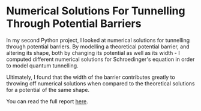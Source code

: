 # Numerical Solutions For Tunnelling Through Potential Barriers

In my second Python project, I looked at numerical solutions for tunnelling through potential barriers. By modelling a theoretical potential barrier, and altering its shape, both by changing its potential as well as its width - I computed different numerical solutions for Schroedinger's equation in order to model quantum tunnelling.

Ultimately, I found that the width of the barrier contributes greatly to throwing off numerical solutions when compared to the theoretical solutions for a potential of the same shape.

You can read the full report [here](https://drive.google.com/file/d/1NV5e5alzCbYGmwOTHCllj-gf4-VUocE6/view?usp=sharing).
